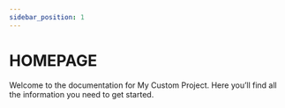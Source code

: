 ```yaml
---
sidebar_position: 1
---
```


# HOMEPAGE

Welcome to the documentation for My Custom Project. Here you’ll find all the information you need to get started.
